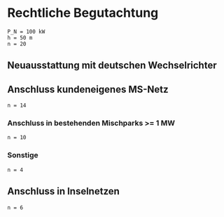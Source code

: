 # Rechtliche Begutachtung

	P_N = 100 kW
	h = 50 m
	n = 20

## Neuausstattung mit deutschen Wechselrichter



## Anschluss kundeneigenes MS-Netz

	n = 14



### Anschluss in bestehenden Mischparks >= 1 MW

	n = 10



### Sonstige

	n = 4



## Anschluss in Inselnetzen

	n = 6

